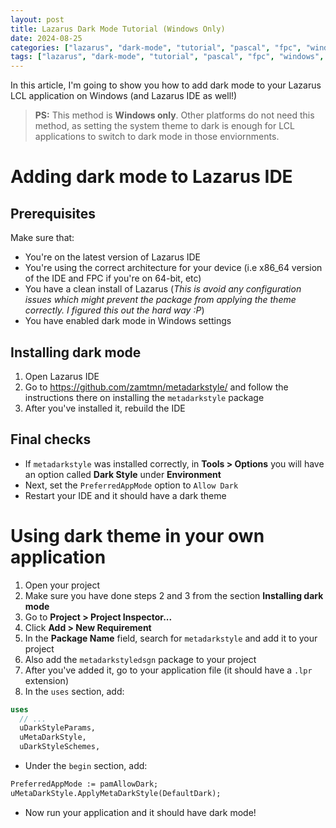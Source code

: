 ```yaml
---
layout: post
title: Lazarus Dark Mode Tutorial (Windows Only)
date: 2024-08-25
categories: ["lazarus", "dark-mode", "tutorial", "pascal", "fpc", "windows", "ide"]
tags: ["lazarus", "dark-mode", "tutorial", "pascal", "fpc", "windows", "ide"]
---
```


In this article, I'm going to show you how to add dark mode to your Lazarus LCL application on Windows (and Lazarus IDE as well!)
> **PS:** This method is **Windows only**. Other platforms do not need this method, as setting the system theme to dark is enough for LCL applications to switch to dark mode in those enviornments.

# Adding dark mode to Lazarus IDE

## Prerequisites
Make sure that:
- You're on the latest version of Lazarus IDE
- You're using the correct architecture for your device (i.e x86_64 version of the IDE and FPC if you're on 64-bit, etc)
- You have a clean install of Lazarus (_This is avoid any configuration issues which might prevent the package from applying the theme correctly. I figured this out the hard way :P_)
- You have enabled dark mode in Windows settings

## Installing dark mode

1. Open Lazarus IDE
2. Go to https://github.com/zamtmn/metadarkstyle/ and follow the instructions there on installing the `metadarkstyle` package
3. After you've installed it, rebuild the IDE

## Final checks

- If `metadarkstyle` was installed correctly, in **Tools > Options** you will have an option called **Dark Style** under **Environment**
- Next, set the `PreferredAppMode` option to `Allow Dark`
- Restart your IDE and it should have a dark theme

# Using dark theme in your own application

1. Open your project
2. Make sure you have done steps 2 and 3 from the section **Installing dark mode**
3. Go to **Project > Project Inspector...**
4. Click **Add > New Requirement**
5. In the **Package Name** field, search for `metadarkstyle` and add it to your project
6. Also add the `metadarkstyledsgn` package to your project
7. After you've added it, go to your application file (it should have a `.lpr` extension)
8. In the `uses` section, add:
```pascal
uses
  // ...
  uDarkStyleParams,
  uMetaDarkStyle,
  uDarkStyleSchemes,
```
- Under the `begin` section, add:
```pascal
PreferredAppMode := pamAllowDark;
uMetaDarkStyle.ApplyMetaDarkStyle(DefaultDark);
```
- Now run your application and it should have dark mode!
